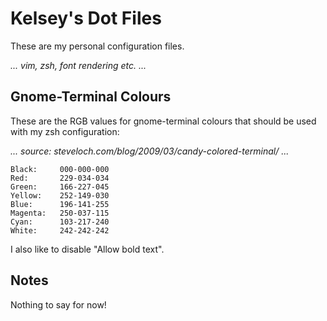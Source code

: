 Kelsey's Dot Files
==================

These are my personal configuration files.

_... vim, zsh, font rendering etc. ..._



Gnome-Terminal Colours
----------------------

These are the RGB values for gnome-terminal colours that should be used with my zsh configuration:

_... source: steveloch.com/blog/2009/03/candy-colored-terminal/ ..._

    Black:     000-000-000
    Red:       229-034-034
    Green:     166-227-045
    Yellow:    252-149-030
    Blue:      196-141-255
    Magenta:   250-037-115
    Cyan:      103-217-240
    White:     242-242-242

I also like to disable "Allow bold text".



Notes
-----

Nothing to say for now!
